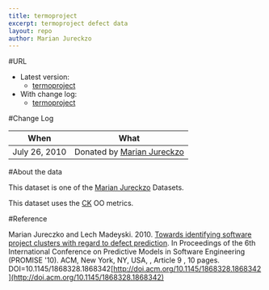 ```yaml
---
title: termoproject
excerpt: termoproject defect data
layout: repo
author: Marian Jureckzo
---
```



#URL

  * Latest version: 
    * [termoproject](https://terapromise.csc.ncsu.edu:8443/svn/repo/defect/ck/termoproject/termoproject.csv)
  * With change log:
    * [termoproject](https://terapromise.csc.ncsu.edu:8443/svn/repo/defect/ck/termoproject/)

#Change Log

When | What
---- | ----
July 26, 2010 | Donated by [Marian Jureckzo](/repo/people)

#About the data

This dataset is one of the [Marian Jureckzo](/repo/people) Datasets.

This dataset uses the [CK](/repo/defect/ck) OO metrics.

#Reference

Marian Jureczko and Lech Madeyski. 2010. [Towards identifying software project clusters with regard to defect prediction](http://dl.acm.org/citation.cfm?id=1868328.1868342&coll=DL&dl=GUIDE&CFID=96280125&CFTOKEN=47274353). In
Proceedings of the 6th International Conference on Predictive
Models in Software Engineering (PROMISE '10). ACM, New York,
NY, USA, , Article 9 , 10 pages. DOI=10.1145/1868328.1868342[http://doi.acm.org/10.1145/1868328.1868342](http://doi.acm.org/10.1145/1868328.1868342)